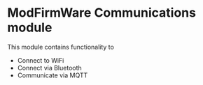 # ModFirmWare Communications module

This module contains functionality to

- Connect to WiFi
- Connect via Bluetooth
- Communicate via MQTT